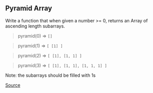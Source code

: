 ## Pyramid Array

Write a function that when given a number >= 0, returns an Array of ascending length subarrays.

> pyramid(0) => `[]`

> pyramid(1) => `[ [1] ]`

> pyramid(2) => `[ [1], [1, 1] ]`

> pyramid(3) => `[ [1], [1, 1], [1, 1, 1] ]`

Note: the subarrays should be filled with 1s

[Source](https://www.codewars.com/kata/515f51d438015969f7000013/train/python)